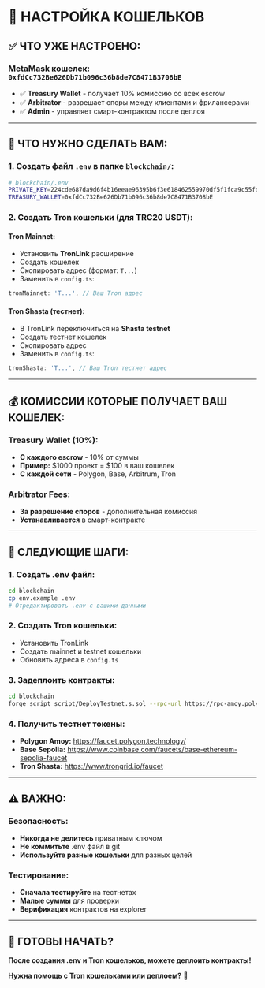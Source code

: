 # 🏦 **НАСТРОЙКА КОШЕЛЬКОВ**

## ✅ **ЧТО УЖЕ НАСТРОЕНО:**

### **MetaMask кошелек: `0xfdCc732Be626Db71b096c36b8de7C8471B3708bE`**
- ✅ **Treasury Wallet** - получает 10% комиссию со всех escrow
- ✅ **Arbitrator** - разрешает споры между клиентами и фрилансерами
- ✅ **Admin** - управляет смарт-контрактом после деплоя

---

## **🔐 ЧТО НУЖНО СДЕЛАТЬ ВАМ:**

### **1. Создать файл `.env` в папке `blockchain/`:**

```bash
# blockchain/.env
PRIVATE_KEY=224cde687da9d6f4b16eeae96395b6f3e618462559970df5f1fca9c55fd07899
TREASURY_WALLET=0xfdCc732Be626Db71b096c36b8de7C8471B3708bE
```

### **2. Создать Tron кошельки (для TRC20 USDT):**

#### **Tron Mainnet:**
- Установить **TronLink** расширение
- Создать кошелек
- Скопировать адрес (формат: `T...`)
- Заменить в `config.ts`:
```typescript
tronMainnet: 'T...', // Ваш Tron адрес
```

#### **Tron Shasta (тестнет):**
- В TronLink переключиться на **Shasta testnet**
- Создать тестнет кошелек
- Скопировать адрес
- Заменить в `config.ts`:
```typescript
tronShasta: 'T...', // Ваш Tron тестнет адрес
```

---

## **💰 КОМИССИИ КОТОРЫЕ ПОЛУЧАЕТ ВАШ КОШЕЛЕК:**

### **Treasury Wallet (10%):**
- **С каждого escrow** - 10% от суммы
- **Пример:** $1000 проект = $100 в ваш кошелек
- **С каждой сети** - Polygon, Base, Arbitrum, Tron

### **Arbitrator Fees:**
- **За разрешение споров** - дополнительная комиссия
- **Устанавливается** в смарт-контракте

---

## **🚀 СЛЕДУЮЩИЕ ШАГИ:**

### **1. Создать .env файл:**
```bash
cd blockchain
cp env.example .env
# Отредактировать .env с вашими данными
```

### **2. Создать Tron кошельки:**
- Установить TronLink
- Создать mainnet и testnet кошельки
- Обновить адреса в `config.ts`

### **3. Задеплоить контракты:**
```bash
cd blockchain
forge script script/DeployTestnet.s.sol --rpc-url https://rpc-amoy.polygon.technology/ --broadcast
```

### **4. Получить тестнет токены:**
- **Polygon Amoy:** https://faucet.polygon.technology/
- **Base Sepolia:** https://www.coinbase.com/faucets/base-ethereum-sepolia-faucet
- **Tron Shasta:** https://www.trongrid.io/faucet

---

## **⚠️ ВАЖНО:**

### **Безопасность:**
- **Никогда не делитесь** приватным ключом
- **Не коммитьте** .env файл в git
- **Используйте разные кошельки** для разных целей

### **Тестирование:**
- **Сначала тестируйте** на тестнетах
- **Малые суммы** для проверки
- **Верификация** контрактов на explorer

---

## **🎯 ГОТОВЫ НАЧАТЬ?**

**После создания .env и Tron кошельков, можете деплоить контракты!**

**Нужна помощь с Tron кошельками или деплоем?** 🚀
